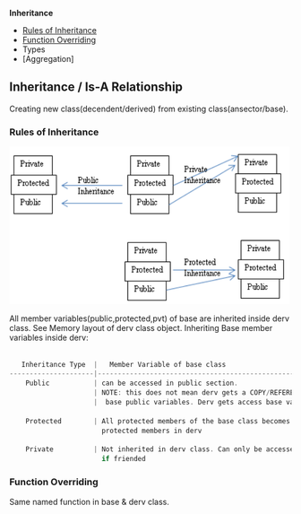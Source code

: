 **Inheritance**
- [Rules of Inheritance](#r)
- [Function Overriding](#fo)
- Types
 - [Aggregation]


## Inheritance / Is-A Relationship
Creating new class(decendent/derived) from existing class(ansector/base).

<a name=r></a>
### Rules of Inheritance
<img src=rules-of-inheritance.png width=500/> 

All member variables(public,protected,pvt) of base are inherited inside derv class. See Memory layout of derv class object. Inheriting Base member variables inside derv:
```c

   Inheritance Type  |   Member Variable of base class                       |      Functions of base class
---------------------|-------------------------------------------------------|---------------------------
    Public           | can be accessed in public section.                    | derv class can invoke any public fun of base
                     | NOTE: this does not mean derv gets a COPY/REFERENCE   |
                     |  base public variables. Derv gets access base vars  
                     
    Protected        | All protected members of the base class becomes       | Function present in protected section cannot be called using Object
                       protected members in derv

    Private          | Not inherited in derv class. Can only be accessed     | How to access private data members inside derv? 
                       if friended                                             Using public function in base and calling same from der
```

<a name=fo></a>
### Function Overriding
Same named function in base & derv class.
